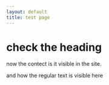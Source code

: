 ```yaml
---
layout: default
title: test page
---
```


# check the heading
now the contect
is it visible in the site.

and how the regular text is visible here
